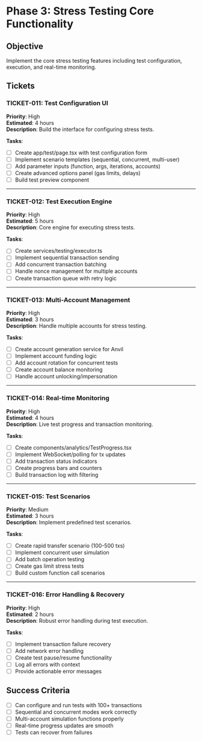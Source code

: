 # Phase 3: Stress Testing Core Functionality

## Objective
Implement the core stress testing features including test configuration, execution, and real-time monitoring.

## Tickets

### TICKET-011: Test Configuration UI
**Priority**: High  
**Estimated**: 4 hours  
**Description**: Build the interface for configuring stress tests.

**Tasks**:
- [ ] Create app/test/page.tsx with test configuration form
- [ ] Implement scenario templates (sequential, concurrent, multi-user)
- [ ] Add parameter inputs (function, args, iterations, accounts)
- [ ] Create advanced options panel (gas limits, delays)
- [ ] Build test preview component

---

### TICKET-012: Test Execution Engine
**Priority**: High  
**Estimated**: 5 hours  
**Description**: Core engine for executing stress tests.

**Tasks**:
- [ ] Create services/testing/executor.ts
- [ ] Implement sequential transaction sending
- [ ] Add concurrent transaction batching
- [ ] Handle nonce management for multiple accounts
- [ ] Create transaction queue with retry logic

---

### TICKET-013: Multi-Account Management
**Priority**: High  
**Estimated**: 3 hours  
**Description**: Handle multiple accounts for stress testing.

**Tasks**:
- [ ] Create account generation service for Anvil
- [ ] Implement account funding logic
- [ ] Add account rotation for concurrent tests
- [ ] Create account balance monitoring
- [ ] Handle account unlocking/impersonation

---

### TICKET-014: Real-time Monitoring
**Priority**: High  
**Estimated**: 4 hours  
**Description**: Live test progress and transaction monitoring.

**Tasks**:
- [ ] Create components/analytics/TestProgress.tsx
- [ ] Implement WebSocket/polling for tx updates
- [ ] Add transaction status indicators
- [ ] Create progress bars and counters
- [ ] Build transaction log with filtering

---

### TICKET-015: Test Scenarios
**Priority**: Medium  
**Estimated**: 3 hours  
**Description**: Implement predefined test scenarios.

**Tasks**:
- [ ] Create rapid transfer scenario (100-500 txs)
- [ ] Implement concurrent user simulation
- [ ] Add batch operation testing
- [ ] Create gas limit stress tests
- [ ] Build custom function call scenarios

---

### TICKET-016: Error Handling & Recovery
**Priority**: High  
**Estimated**: 2 hours  
**Description**: Robust error handling during test execution.

**Tasks**:
- [ ] Implement transaction failure recovery
- [ ] Add network error handling
- [ ] Create test pause/resume functionality
- [ ] Log all errors with context
- [ ] Provide actionable error messages

## Success Criteria
- [ ] Can configure and run tests with 100+ transactions
- [ ] Sequential and concurrent modes work correctly
- [ ] Multi-account simulation functions properly
- [ ] Real-time progress updates are smooth
- [ ] Tests can recover from failures